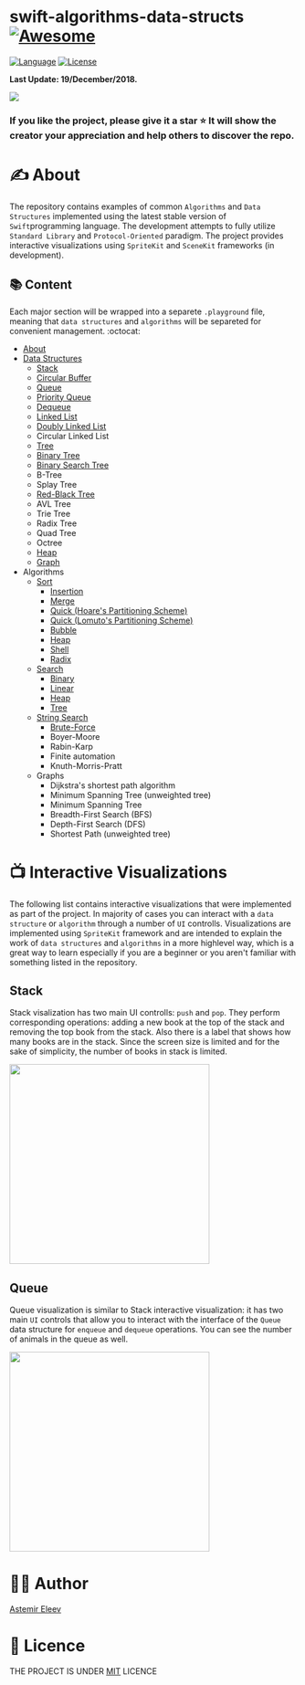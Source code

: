 # swift-algorithms-data-structs [![Awesome](https://cdn.rawgit.com/sindresorhus/awesome/d7305f38d29fed78fa85652e3a63e154dd8e8829/media/badge.svg)](https://github.com/sindresorhus/awesome)

[![Language](https://img.shields.io/badge/language-Swift-orange.svg)]()
[![License](https://img.shields.io/badge/license-MIT-blue.svg)]()

**Last Update: 19/December/2018.**

![](https://github.com/jVirus/swift-algorithms-data-structs/blob/master/cover-algo-datastruct.png)

### If you like the project, please give it a star ⭐ It will show the creator your appreciation and help others to discover the repo.

# ✍️ About 
The repository contains examples of common `Algorithms` and `Data Structures` implemented using the latest stable version of `Swift`programming language. The development attempts to fully utilize `Standard Library` and `Protocol-Oriented` paradigm. The project provides interactive visualizations using `SpriteKit` and `SceneKit` frameworks (in development).

## 📚 Content 
Each major section will be wrapped into a separete `.playground` file, meaning that `data structures` and `algorithms` will be separeted for convenient management. :octocat:

- [About](#about)
- [Data Structures](https://github.com/jVirus/swift-algorithms-data-structs/tree/master/Data%20Structures.playground/Pages)
  - [Stack](https://github.com/jVirus/swift-algorithms-data-structs/blob/master/Data%20Structures.playground/Pages/Stack.xcplaygroundpage/Contents.swift)
  - [Circular Buffer](https://github.com/jVirus/swift-algorithms-data-structs/blob/master/Data%20Structures.playground/Pages/CircularBuffer.xcplaygroundpage/Contents.swift)
  - [Queue](https://github.com/jVirus/swift-algorithms-data-structs/blob/master/Data%20Structures.playground/Pages/Queue.xcplaygroundpage/Contents.swift)
  - [Priority Queue](https://github.com/jVirus/swift-algorithms-data-structs/blob/master/Data%20Structures.playground/Sources/PriorityQueue.swift)
  - [Dequeue](https://github.com/jVirus/swift-algorithms-data-structs/blob/master/Data%20Structures.playground/Pages/Dequeue.xcplaygroundpage/Contents.swift)
  - [Linked List](https://github.com/jVirus/swift-algorithms-data-structs/blob/master/Data%20Structures.playground/Pages/Linked%20List.xcplaygroundpage/Contents.swift)
  - [Doubly Linked List](https://github.com/jVirus/swift-algorithms-data-structs/blob/master/Data%20Structures.playground/Pages/DoublyLinkedList.xcplaygroundpage/Contents.swift)
  - Circular Linked List
  - [Tree](https://github.com/jVirus/swift-algorithms-data-structs/blob/master/Data%20Structures.playground/Pages/Tree.xcplaygroundpage/Contents.swift) 
  - [Binary Tree](https://github.com/jVirus/swift-algorithms-data-structs/blob/master/Data%20Structures.playground/Pages/BinaryTree.xcplaygroundpage/Contents.swift)
  - [Binary Search Tree](https://github.com/jVirus/swift-algorithms-data-structs/blob/master/Data%20Structures.playground/Pages/BinarySearchTree.xcplaygroundpage/Contents.swift)
  - B-Tree
  - Splay Tree
  - [Red-Black Tree](https://github.com/jVirus/swift-algorithms-data-structs/blob/master/Data%20Structures.playground/Pages/Red-Black%20Tree.xcplaygroundpage/Contents.swift)
  - AVL Tree
  - Trie Tree
  - Radix Tree
  - Quad Tree
  - Octree
  - [Heap](https://github.com/jVirus/swift-algorithms-data-structs/blob/master/Data%20Structures.playground/Pages/Heap.xcplaygroundpage/Contents.swift) 
  - [Graph](https://github.com/jVirus/swift-algorithms-data-structs/blob/master/Data%20Structures.playground/Pages/Graph.xcplaygroundpage/Contents.swift)
- Algorithms
  - [Sort](https://github.com/jVirus/swift-algorithms-data-structs/tree/master/Sort.playground/Pages)
    - [Insertion](https://github.com/jVirus/swift-algorithms-data-structs/blob/master/Sort.playground/Pages/Insertion.xcplaygroundpage/Contents.swift)
    - [Merge](https://github.com/jVirus/swift-algorithms-data-structs/blob/master/Sort.playground/Pages/Merge.xcplaygroundpage/Contents.swift)
    - [Quick (Hoare's Partitioning Scheme)](https://github.com/jVirus/swift-algorithms-data-structs/blob/master/Sort.playground/Pages/Quick-Hoare-Scheme.xcplaygroundpage/Contents.swift)
    - [Quick (Lomuto's Partitioning Scheme)](https://github.com/jVirus/swift-algorithms-data-structs/blob/master/Sort.playground/Pages/Quick-Lomuto-Scheme.xcplaygroundpage/Contents.swift)
    - [Bubble](https://github.com/jVirus/swift-algorithms-data-structs/blob/master/Sort.playground/Pages/Bubble.xcplaygroundpage/Contents.swift)
    - [Heap](https://github.com/jVirus/swift-algorithms-data-structs/blob/master/Data%20Structures.playground/Sources/Heap.swift)
    - [Shell](https://github.com/jVirus/swift-algorithms-data-structs/blob/master/Sort.playground/Pages/Shell.xcplaygroundpage/Contents.swift)
    - [Radix](https://github.com/jVirus/swift-algorithms-data-structs/blob/master/Sort.playground/Pages/Radix.xcplaygroundpage/Contents.swift)
  - [Search](https://github.com/jVirus/swift-algorithms-data-structs/tree/master/Search.playground/Pages)
    - [Binary](https://github.com/jVirus/swift-algorithms-data-structs/blob/master/Search.playground/Pages/Binary.xcplaygroundpage/Contents.swift)
    - [Linear](https://github.com/jVirus/swift-algorithms-data-structs/blob/master/Search.playground/Pages/Linear.xcplaygroundpage/Contents.swift)
    - [Heap](https://github.com/jVirus/swift-algorithms-data-structs/blob/master/Data%20Structures.playground/Pages/Heap.xcplaygroundpage/Contents.swift)
    - [Tree](https://github.com/jVirus/swift-algorithms-data-structs/blob/master/Data%20Structures.playground/Pages/Tree.xcplaygroundpage/Contents.swift)
  - [String Search](https://github.com/jVirus/swift-algorithms-data-structs/tree/master/String%20Search.playground)
    - [Brute-Force](https://github.com/jVirus/swift-algorithms-data-structs/blob/master/String%20Search.playground/Contents.swift)
    - Boyer-Moore
    - Rabin-Karp
    - Finite automation
    - Knuth-Morris-Pratt
  - Graphs
    - Dijkstra's shortest path algorithm
    - Minimum Spanning Tree (unweighted tree)
    - Minimum Spanning Tree
    - Breadth-First Search (BFS)
    - Depth-First Search (DFS)
    - Shortest Path (unweighted tree)
    
# 📺 Interactive Visualizations
The following list contains interactive visualizations that were implemented as part of the project. In majority of cases you can interact with a `data structure` or `algorithm` through a number of `UI` controlls. Visualizations are implemented using `SpriteKit` framework and are intended to explain the work of `data structures` and `algorithms` in a more highlevel way, which is a great way to learn especially if you are a beginner or you aren't familiar with something listed in the repository. 

## Stack 
Stack visalization has two main UI controlls: `push` and `pop`. They perform corresponding operations: adding a new book at the top of the stack and removing the top book from the stack. Also there is a label that shows how many books are in the stack. Since the screen size is limited and for the sake of simplicity, the number of books in stack is limited. 

<img src="https://user-images.githubusercontent.com/5098753/43043854-e85c8b82-8da3-11e8-9061-e25b82cd24e9.gif" width="350">

## Queue
Queue visualization is similar to Stack interactive visualization: it has two main `UI` controls that allow you to interact with the interface of the `Queue` data structure for `enqueue` and `dequeue` operations. You can see the number of animals in the queue as well.

<img src="https://user-images.githubusercontent.com/5098753/43047859-99bdd2d6-8de6-11e8-9669-10afab9a5cc7.gif" width="350">


# 👨‍💻 Author 
[Astemir Eleev](https://github.com/jVirus)

# 🔖 Licence 
THE PROJECT IS UNDER [MIT](https://github.com/jVirus/iOS-Algo-Play-Book/blob/master/LICENSE) LICENCE 
